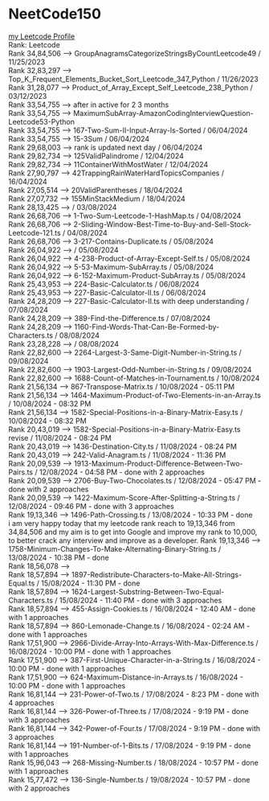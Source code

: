 # NeetCode150

<a href='https://leetcode.com/iamfutureflash/' target='_blank'>my Leetcode Profile</a>  </br>
Rank: Leetcode  </br>
Rank 34,84,506  --> GroupAnagramsCategorizeStringsByCountLeetcode49 / 11/25/2023 </br>
Rank 32,83,297  --> Top_K_Frequent_Elements_Bucket_Sort_Leetcode_347_Python   / 11/26/2023 </br>
Rank 31,28,077  --> Product_of_Array_Except_Self_Leetcode_238_Python  / 03/12/2023 </br>
Rank 33,54,755  --> after in active for 2 3 months </br>
Rank 33,54,755  --> MaximumSubArray-AmazonCodingInterviewQuestion-Leetcode53-Python </br>
Rank 33,54,755  --> 167-Two-Sum-II-Input-Array-Is-Sorted / 06/04/2024 </br>
Rank 33,54,755  --> 15-3Sum / 06/04/2024 </br>
Rank 29,68,003  --> rank is updated next day / 06/04/2024 </br>
Rank 29,82,734  --> 125ValidPalindrome / 12/04/2024 </br>
Rank 29,82,734  --> 11ContainerWithMostWater / 12/04/2024 </br>
Rank 27,90,797  --> 42TrappingRainWaterHardTopicsCompanies / 16/04/2024 </br>
Rank 27,05,514  --> 20ValidParentheses / 18/04/2024 </br>
Rank 27,07,732  --> 155MinStackMedium / 18/04/2024 </br>
Rank 28,13,425  -->                  / 03/08/2024 </br>
Rank 26,68,706  --> 1-Two-Sum-Leetcode-1-HashMap.ts / 04/08/2024 </br>
Rank 26,68,706  --> 2-Sliding-Window-Best-Time-to-Buy-and-Sell-Stock-Leetcode-121.ts / 04/08/2024 </br>
Rank 26,68,706  --> 3-217-Contains-Duplicate.ts / 05/08/2024 </br>
Rank 26,04,922  -->                            / 05/08/2024 </br>
Rank 26,04,922  --> 4-238-Product-of-Array-Except-Self.ts / 05/08/2024 </br>
Rank 26,04,922  --> 5-53-Maximum-SubArray.ts / 05/08/2024 </br>
Rank 26,04,922  --> 6-152-Maximum-Product-SubArray.ts / 05/08/2024 </br>
Rank 25,43,953  --> 224-Basic-Calculator.ts     / 06/08/2024 </br>
Rank 25,43,953  --> 227-Basic-Calculator-II.ts / 06/08/2024 </br>
Rank 24,28,209  --> 227-Basic-Calculator-II.ts with deep understanding / 07/08/2024 </br>
Rank 24,28,209  --> 389-Find-the-Difference.ts / 07/08/2024 </br>
Rank 24,28,209  --> 1160-Find-Words-That-Can-Be-Formed-by-Characters.ts / 08/08/2024 </br>
Rank 23,28,228  -->                                                    / 08/08/2024 </br>
Rank 22,82,600  --> 2264-Largest-3-Same-Digit-Number-in-String.ts     / 09/08/2024 </br>
Rank 22,82,600  --> 1903-Largest-Odd-Number-in-String.ts             / 09/08/2024 </br>
Rank 22,82,600  --> 1688-Count-of-Matches-in-Tournament.ts          / 10/08/2024 </br>
Rank 21,56,134  --> 867-Transpose-Matrix.ts                        / 10/08/2024 - 05:11 PM </br>
Rank 21,56,134  --> 1464-Maximum-Product-of-Two-Elements-in-an-Array.ts / 10/08/2024 - 08:32 PM </br>
Rank 21,56,134  --> 1582-Special-Positions-in-a-Binary-Matrix-Easy.ts  / 10/08/2024 - 08:32 PM </br>
Rank 20,43,019  --> 1582-Special-Positions-in-a-Binary-Matrix-Easy.ts revise  / 11/08/2024 - 08:24 PM </br>
Rank 20,43,019  --> 1436-Destination-City.ts  / 11/08/2024 - 08:24 PM </br>
Rank 20,43,019  --> 242-Valid-Anagram.ts  / 11/08/2024 - 11:36 PM </br>
Rank 20,09,539  --> 1913-Maximum-Product-Difference-Between-Two-Pairs.ts  / 12/08/2024 - 04:58 PM - done with 2 approaches </br>
Rank 20,09,539  --> 2706-Buy-Two-Chocolates.ts  / 12/08/2024 - 05:47 PM - done with 2 approaches </br>
Rank 20,09,539  --> 1422-Maximum-Score-After-Splitting-a-String.ts  / 12/08/2024 - 09:46 PM - done with 3 approaches </br>
Rank 19,13,346  --> 1496-Path-Crossing.ts  / 13/08/2024 - 10:33 PM - done </br>
i am very happy today that my leetcode rank reach to 19,13,346 from 34,84,506 and my aim is to get into Google and improve my rank to 10,000, to better crack any interview and improve as a developer.
Rank 19,13,346  --> 1758-Minimum-Changes-To-Make-Alternating-Binary-String.ts  / 13/08/2024 - 10:38 PM - done </br>
Rank 18,56,078  -->    </br>
Rank 18,57,894  --> 1897-Redistribute-Characters-to-Make-All-Strings-Equal.ts  / 15/08/2024 - 11:30 PM - done </br>
Rank 18,57,894  --> 1624-Largest-Substring-Between-Two-Equal-Characters.ts  / 15/08/2024 - 11:40 PM - done with 3 approaches </br>
Rank 18,57,894  --> 455-Assign-Cookies.ts  / 16/08/2024 - 12:40 AM - done with 1 approaches </br>
Rank 18,57,894  --> 860-Lemonade-Change.ts  / 16/08/2024 - 02:24 AM - done with 1 approaches </br>
Rank 17,51,900  --> 2966-Divide-Array-Into-Arrays-With-Max-Difference.ts  / 16/08/2024 - 10:00 PM - done with 1 approaches </br>
Rank 17,51,900  --> 387-First-Unique-Character-in-a-String.ts  / 16/08/2024 - 10:00 PM - done with 1 approaches </br>
Rank 17,51,900  --> 624-Maximum-Distance-in-Arrays.ts  / 16/08/2024 - 10:00 PM - done with 1 approaches </br>
Rank 16,81,144  --> 231-Power-of-Two.ts  / 17/08/2024 - 8:23 PM - done with 4 approaches </br>
Rank 16,81,144  --> 326-Power-of-Three.ts  / 17/08/2024 - 9:19 PM - done with 3 approaches </br>
Rank 16,81,144  --> 342-Power-of-Four.ts  / 17/08/2024 - 9:19 PM - done with 3 approaches </br>
Rank 16,81,144  --> 191-Number-of-1-Bits.ts  / 17/08/2024 - 9:19 PM - done with 1 approaches </br>
Rank 15,96,043  --> 268-Missing-Number.ts  / 18/08/2024 - 10:57 PM - done with 1 approaches </br>
Rank 15,77,472  --> 136-Single-Number.ts  / 19/08/2024 - 10:57 PM - done with 2 approaches </br>